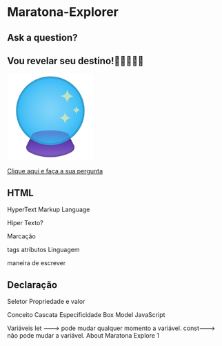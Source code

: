 # Maratona-Explorer
## Ask a question?

## Vou revelar seu destino!🧙🏻‍♀️🧙🏻

![atl text](https://github.com/Raquelsc05/Maratona-Explorer/blob/main/assets/bola_de_cristal.png)

 [Clique aqui e faça a sua pergunta](https://raquelsc05.github.io/Maratona-Explorer/)


## HTML
HyperText Markup Language

Hiper Texto?

Marcação

tags
atributos
Linguagem

maneira de escrever


## Declaração
Seletor
Propriedade e valor

Conceito
Cascata
Especificidade
Box Model
JavaScript

Variáveis let ---> pode mudar qualquer momento a variável. const---> não pode mudar a variável.
About
Maratona Explore 1



